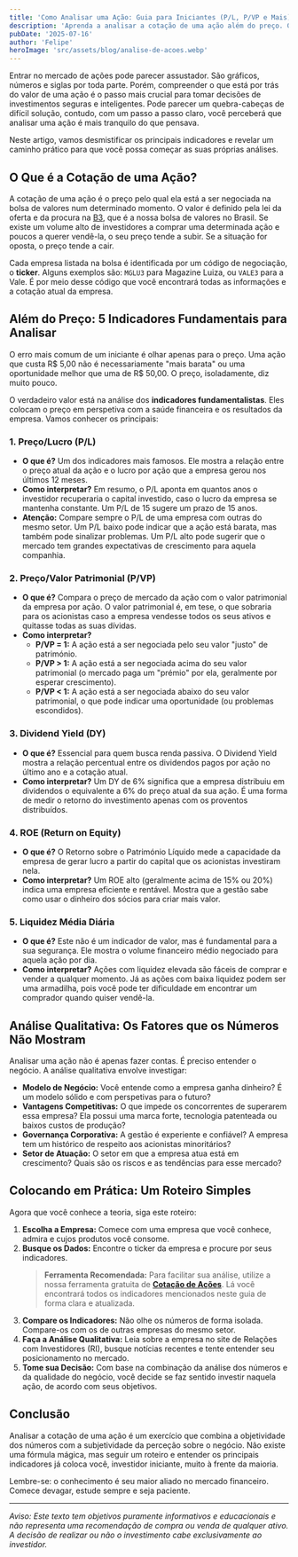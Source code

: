 ```yaml
---
title: 'Como Analisar uma Ação: Guia para Iniciantes (P/L, P/VP e Mais)'
description: 'Aprenda a analisar a cotação de uma ação além do preço. Guia completo sobre os principais indicadores fundamentalistas como P/L, P/VP, Dividend Yield e ROE.'
pubDate: '2025-07-16'
author: 'Felipe'
heroImage: 'src/assets/blog/analise-de-acoes.webp'
---
```


Entrar no mercado de ações pode parecer assustador. São gráficos, números e siglas por toda parte. Porém, compreender o que está por trás do valor de uma ação é o passo mais crucial para tomar decisões de investimentos seguras e inteligentes. Pode parecer um quebra-cabeças de difícil solução, contudo, com um passo a passo claro, você perceberá que analisar uma ação é mais tranquilo do que pensava.

Neste artigo, vamos desmistificar os principais indicadores e revelar um caminho prático para que você possa começar as suas próprias análises.

## O Que é a Cotação de uma Ação?

A cotação de uma ação é o preço pelo qual ela está a ser negociada na bolsa de valores num determinado momento. O valor é definido pela lei da oferta e da procura na [B3](https://www.b3.com.br/pt_br/para-voce), que é a nossa bolsa de valores no Brasil. Se existe um volume alto de investidores a comprar uma determinada ação e poucos a querer vendê-la, o seu preço tende a subir. Se a situação for oposta, o preço tende a cair.

Cada empresa listada na bolsa é identificada por um código de negociação, o **ticker**. Alguns exemplos são: `MGLU3` para Magazine Luiza, ou `VALE3` para a Vale. É por meio desse código que você encontrará todas as informações e a cotação atual da empresa.

## Além do Preço: 5 Indicadores Fundamentais para Analisar

O erro mais comum de um iniciante é olhar apenas para o preço. Uma ação que custa R$ 5,00 não é necessariamente "mais barata" ou uma oportunidade melhor que uma de R$ 50,00. O preço, isoladamente, diz muito pouco.

O verdadeiro valor está na análise dos **indicadores fundamentalistas**. Eles colocam o preço em perspetiva com a saúde financeira e os resultados da empresa. Vamos conhecer os principais:

### 1. Preço/Lucro (P/L)
* **O que é?** Um dos indicadores mais famosos. Ele mostra a relação entre o preço atual da ação e o lucro por ação que a empresa gerou nos últimos 12 meses.
* **Como interpretar?** Em resumo, o P/L aponta em quantos anos o investidor recuperaria o capital investido, caso o lucro da empresa se mantenha constante. Um P/L de 15 sugere um prazo de 15 anos.
* **Atenção:** Compare sempre o P/L de uma empresa com outras do mesmo setor. Um P/L baixo pode indicar que a ação está barata, mas também pode sinalizar problemas. Um P/L alto pode sugerir que o mercado tem grandes expectativas de crescimento para aquela companhia.

### 2. Preço/Valor Patrimonial (P/VP)
* **O que é?** Compara o preço de mercado da ação com o valor patrimonial da empresa por ação. O valor patrimonial é, em tese, o que sobraria para os acionistas caso a empresa vendesse todos os seus ativos e quitasse todas as suas dívidas.
* **Como interpretar?**
    * **P/VP = 1:** A ação está a ser negociada pelo seu valor "justo" de património.
    * **P/VP > 1:** A ação está a ser negociada acima do seu valor patrimonial (o mercado paga um "prémio" por ela, geralmente por esperar crescimento).
    * **P/VP < 1:** A ação está a ser negociada abaixo do seu valor patrimonial, o que pode indicar uma oportunidade (ou problemas escondidos).

### 3. Dividend Yield (DY)
* **O que é?** Essencial para quem busca renda passiva. O Dividend Yield mostra a relação percentual entre os dividendos pagos por ação no último ano e a cotação atual.
* **Como interpretar?** Um DY de 6% significa que a empresa distribuiu em dividendos o equivalente a 6% do preço atual da sua ação. É uma forma de medir o retorno do investimento apenas com os proventos distribuídos.

### 4. ROE (Return on Equity)
* **O que é?** O Retorno sobre o Património Líquido mede a capacidade da empresa de gerar lucro a partir do capital que os acionistas investiram nela.
* **Como interpretar?** Um ROE alto (geralmente acima de 15% ou 20%) indica uma empresa eficiente e rentável. Mostra que a gestão sabe como usar o dinheiro dos sócios para criar mais valor.

### 5. Liquidez Média Diária
* **O que é?** Este não é um indicador de valor, mas é fundamental para a sua segurança. Ele mostra o volume financeiro médio negociado para aquela ação por dia.
* **Como interpretar?** Ações com liquidez elevada são fáceis de comprar e vender a qualquer momento. Já as ações com baixa liquidez podem ser uma armadilha, pois você pode ter dificuldade em encontrar um comprador quando quiser vendê-la.

## Análise Qualitativa: Os Fatores que os Números Não Mostram

Analisar uma ação não é apenas fazer contas. É preciso entender o negócio. A análise qualitativa envolve investigar:

* **Modelo de Negócio:** Você entende como a empresa ganha dinheiro? É um modelo sólido e com perspetivas para o futuro?
* **Vantagens Competitivas:** O que impede os concorrentes de superarem essa empresa? Ela possui uma marca forte, tecnologia patenteada ou baixos custos de produção?
* **Governança Corporativa:** A gestão é experiente e confiável? A empresa tem um histórico de respeito aos acionistas minoritários?
* **Setor de Atuação:** O setor em que a empresa atua está em crescimento? Quais são os riscos e as tendências para esse mercado?

## Colocando em Prática: Um Roteiro Simples

Agora que você conhece a teoria, siga este roteiro:
1.  **Escolha a Empresa:** Comece com uma empresa que você conhece, admira e cujos produtos você consome.
2.  **Busque os Dados:** Encontre o ticker da empresa e procure por seus indicadores.
    > **Ferramenta Recomendada:** Para facilitar sua análise, utilize a nossa ferramenta gratuita de [**Cotação de Ações**](https://investilize.com.br/ferramentas/cotacao-acoes/). Lá você encontrará todos os indicadores mencionados neste guia de forma clara e atualizada.
3.  **Compare os Indicadores:** Não olhe os números de forma isolada. Compare-os com os de outras empresas do mesmo setor.
4.  **Faça a Análise Qualitativa:** Leia sobre a empresa no site de Relações com Investidores (RI), busque notícias recentes e tente entender seu posicionamento no mercado.
5.  **Tome sua Decisão:** Com base na combinação da análise dos números e da qualidade do negócio, você decide se faz sentido investir naquela ação, de acordo com seus objetivos.

## Conclusão

Analisar a cotação de uma ação é um exercício que combina a objetividade dos números com a subjetividade da perceção sobre o negócio. Não existe uma fórmula mágica, mas seguir um roteiro e entender os principais indicadores já coloca você, investidor iniciante, muito à frente da maioria.

Lembre-se: o conhecimento é seu maior aliado no mercado financeiro. Comece devagar, estude sempre e seja paciente.

---
*Aviso: Este texto tem objetivos puramente informativos e educacionais e não representa uma recomendação de compra ou venda de qualquer ativo. A decisão de realizar ou não o investimento cabe exclusivamente ao investidor.*